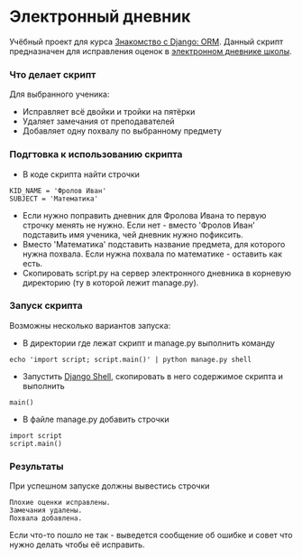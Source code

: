# Электронный дневник
Учёбный проект для курса [Знакомство с Django: ORM](https://dvmn.org/modules/django-orm).
Данный скрипт предназначен для исправления оценок в [электронном дневнике школы](https://github.com/devmanorg/e-diary).

### Что делает скрипт
Для выбранного ученика:
- Исправляет всё двойки и тройки на пятёрки
- Удаляет замечания от преподавателей
- Добавляет одну похвалу по выбранному предмету

### Подгтовка к использованию скрипта
- В коде скрипта найти строчки
```
KID_NAME = 'Фролов Иван'
SUBJECT = 'Математика'
```
- Если нужно поправить дневник для Фролова Ивана то первую строчку менять не нужно. Если нет - вместо 'Фролов Иван' подставить имя ученика, чей дневник нужно пофиксить.
- Вместо 'Математика' подставить название предмета, для которого нужна похвала. Если нужна похвала по математике - оставить как есть.
- Скопировать script.py на сервер электронного дневника в корневую директорию (ту в которой лежит manage.py).

### Запуск скрипта
Возможны несколько вариантов запуска:
- В директории где лежат скрипт и manage.py выполнить команду
```
echo 'import script; script.main()' | python manage.py shell
```
- Запустить [Django Shell](https://docs.djangoproject.com/en/3.1/ref/django-admin/#shell), скопировать в него содержимое скрипта и выполнить
```
main()
```
- В файле manage.py добавить строчки
```
import script
script.main()
```
### Результаты
При успешном запуске должны вывестись строчки
```
Плохие оценки исправлены.
Замечания удалены.
Похвала добавлена.
```
Если что-то пошло не так - выведется сообщение об ошибке и совет что нужно делать чтобы её исправить.
